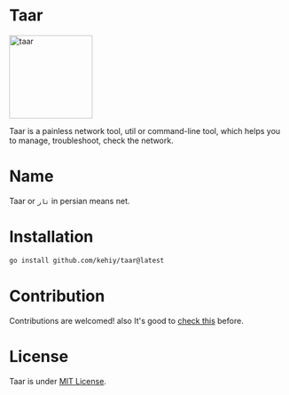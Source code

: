 # Taar

<img alt="taar" src="https://github.com/kehiy/taar/assets/89645414/9920b83b-68a3-445a-9aaa-a28c1b2beb7e" width="150" />


Taar is a painless network tool, util or command-line tool, which helps you to manage, troubleshoot, check the network.


# Name

Taar or `تار` in persian means net. 

# Installation

```bash
go install github.com/kehiy/taar@latest
```

# Contribution
Contributions are welcomed!
also It's good to [check this](./CONTRIBUTING.md) before.

# License

Taar is under [MIT License](./LICENSE).
